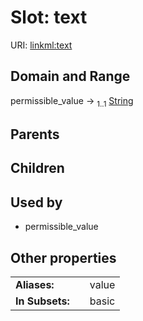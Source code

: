 
# Slot: text




URI: [linkml:text](https://w3id.org/linkml/text)


## Domain and Range

permissible_value &#8594;  <sub>1..1</sub> [String](types/String.md)

## Parents


## Children


## Used by

 * permissible_value

## Other properties

|  |  |  |
| --- | --- | --- |
| **Aliases:** | | value |
| **In Subsets:** | | basic |


